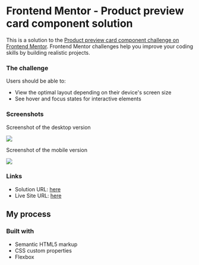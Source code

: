 # Frontend Mentor - Product preview card component solution

This is a solution to the [Product preview card component challenge on Frontend Mentor](https://www.frontendmentor.io/challenges/product-preview-card-component-GO7UmttRfa). Frontend Mentor challenges help you improve your coding skills by building realistic projects. 


### The challenge

Users should be able to:

- View the optimal layout depending on their device's screen size
- See hover and focus states for interactive elements

### Screenshots

Screenshot of the desktop version

![](./screenshot-desktop.ppg)

Screenshot of the mobile version

![](./screenshot-mobile.ppg)


### Links

- Solution URL: [here](https://www.frontendmentor.io/solutions/responsive-product-preview-card-H7oWDYyLI9)
- Live Site URL: [here](https://bitterrsweetj.github.io/product-preview-card-component/)

## My process

### Built with

- Semantic HTML5 markup
- CSS custom properties
- Flexbox


